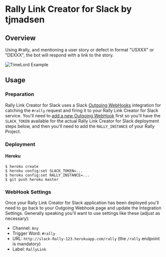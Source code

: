 # Rally Link Creator for Slack by tjmadsen


## Overview

Using #rally, and mentioning a user story or defect in format "USXXX" or "DEXXX", the bot will respond with a link to the story.

![TimeLord Example](https://s3.amazonaws.com/f.cl.ly/items/0g1G0u2B2e000e3m0P1s/timelord.png)

## Usage

### Preparation

Rally Link Creator for Slack uses a Slack [Outgoing WebHooks](https://slack.com/services/new/outgoing-webhook) integration for catching the `#rally` request and firing it to your Rally Link Creator for Slack service. You'll need to [add a new Outgoing WebHook](https://slack.com/services/new/outgoing-webhook) first so you'll have the `SLACK_TOKEN` available for the actual Rally Link Creator for Slack deployment steps below, and then you'll need to add the `RALLY_INSTANCE` of your Rally Project.

### Deployment

#### Heroku

```
$ heroku create
$ heroku config:set SLACK_TOKEN=...
$ heroku config:set RALLY_INSTANCE=...
$ git push heroku master
```

### WebHook Settings

Once your Rally Link Creator for Slack application has been deployed you'll need to go back to your Outgoing Webhook page and update the Integration Settings. Generally speaking you'll want to use settings like these (adjust as necessary):

* Channel: `Any`
* Trigger Word: `#rally`
* URL: `http://slack-Rally-123.herokuapp.com/rally` (the `/rally` endpoint is mandatory)
* Label: `RallyLink`

